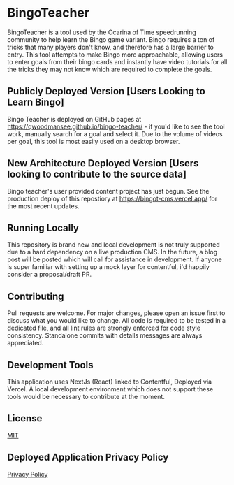 # BingoTeacher

BingoTeacher is a tool used by the Ocarina of Time speedrunning community to help learn the Bingo game variant. Bingo requires a ton of tricks that many players don't know, and therefore has a large barrier to entry. This tool attempts to make Bingo more approachable, allowing users to enter goals from their bingo cards and instantly have video tutorials for all the tricks they may not know which are required to complete the goals.

## Publicly Deployed Version [Users Looking to Learn Bingo]

Bingo Teacher is deployed on GitHub pages at https://qwoodmansee.github.io/bingo-teacher/ - if you'd like to see the tool work, manually search for a goal and select it. Due to the volume of videos per goal, this tool is most easily used on a desktop browser.

## New Architecture Deployed Version [Users looking to contribute to the source data]

Bingo teacher's user provided content project has just begun. See the production deploy of this repostiory at https://bingot-cms.vercel.app/ for the most recent updates.

## Running Locally

This repository is brand new and local development is not truly supported due to a hard dependency on a live production CMS. In the future, a blog post will be posted which will call for assistance in development. If anyone is super familiar with setting up a mock layer for contentful, i'd happily consider a proposal/draft PR.

## Contributing

Pull requests are welcome. For major changes, please open an issue first to discuss what you would like to change. All code is required to be tested in a dedicated file, and all lint rules are strongly enforced for code style consistency. Standalone commits with details messages are always appreciated.

## Development Tools

This application uses NextJs (React) linked to Contentful, Deployed via Vercel. A local development environment which does not support these tools would be necessary to contribute at the moment.

## License

[MIT](https://choosealicense.com/licenses/mit/)

## Deployed Application Privacy Policy

[Privacy Policy](https://github.com/qwoodmansee/rehearse/blob/master/privacy-policy.md)
